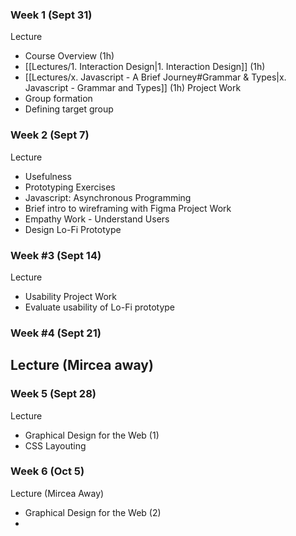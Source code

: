 ### Week 1 (Sept 31)
Lecture
- Course Overview (1h)
- [[Lectures/1. Interaction Design|1. Interaction Design]] (1h)
- [[Lectures/x. Javascript - A Brief Journey#Grammar & Types|x. Javascript - Grammar and Types]] (1h)
Project Work
- Group formation
- Defining target group

### Week 2 (Sept 7)
Lecture
- Usefulness
- Prototyping
Exercises
- Javascript: Asynchronous Programming
- Brief intro to wireframing with Figma
Project Work
- Empathy Work - Understand Users
- Design Lo-Fi Prototype

### Week #3 (Sept 14)
Lecture
- Usability
Project Work
- Evaluate usability of Lo-Fi prototype 


### Week #4 (Sept 21)
Lecture (Mircea away)
- 

### Week 5 (Sept 28)
Lecture
- Graphical Design for the Web (1)
- CSS Layouting

### Week 6 (Oct 5)
Lecture (Mircea Away)
- Graphical Design for the Web (2)
- 
